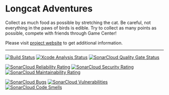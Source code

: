 # Longcat Adventures

Collect  as  much  food  as possible by stretching the cat. Be careful, not
everything in the paws of birds is edible. Try to collect as many points as
possible, compete with friends through Game Center!

Please  visit  [project  website](https://longcat.sourceforge.io/)  to  get
additional information.

---

[![Build Status](https://github.com/longcat-mobile/longcat-ios/actions/workflows/build.yml/badge.svg?branch=master)](https://github.com/longcat-mobile/longcat-ios/actions/workflows/build.yml?query=branch%3Amaster)
[![Xcode Analysis Status](https://github.com/longcat-mobile/longcat-ios/workflows/Xcode%20Analysis/badge.svg)](https://github.com/longcat-mobile/longcat-ios/actions?query=workflow%3A%22Xcode%20Analysis%22)
[![SonarCloud Quality Gate Status](https://sonarcloud.io/api/project_badges/measure?project=longcat-mobile_longcat-ios&metric=alert_status)](https://sonarcloud.io/dashboard?id=longcat-mobile_longcat-ios)

[![SonarCloud Reliability Rating](https://sonarcloud.io/api/project_badges/measure?project=longcat-mobile_longcat-ios&metric=reliability_rating)](https://sonarcloud.io/dashboard?id=longcat-mobile_longcat-ios)
[![SonarCloud Security Rating](https://sonarcloud.io/api/project_badges/measure?project=longcat-mobile_longcat-ios&metric=security_rating)](https://sonarcloud.io/dashboard?id=longcat-mobile_longcat-ios)
[![SonarCloud Maintainability Rating](https://sonarcloud.io/api/project_badges/measure?project=longcat-mobile_longcat-ios&metric=sqale_rating)](https://sonarcloud.io/dashboard?id=longcat-mobile_longcat-ios)

[![SonarCloud Bugs](https://sonarcloud.io/api/project_badges/measure?project=longcat-mobile_longcat-ios&metric=bugs)](https://sonarcloud.io/dashboard?id=longcat-mobile_longcat-ios)
[![SonarCloud Vulnerabilities](https://sonarcloud.io/api/project_badges/measure?project=longcat-mobile_longcat-ios&metric=vulnerabilities)](https://sonarcloud.io/dashboard?id=longcat-mobile_longcat-ios)
[![SonarCloud Code Smells](https://sonarcloud.io/api/project_badges/measure?project=longcat-mobile_longcat-ios&metric=code_smells)](https://sonarcloud.io/dashboard?id=longcat-mobile_longcat-ios)
